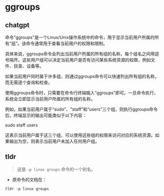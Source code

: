 # ggroups 
## chatgpt 
命令"ggroups"是一个Linux/Unix操作系统中的命令，用于显示当前用户所属的所有“组”。该命令通常用于查看当前用户的权限和限制。

具体来说，ggroups命令会列出当前用户所属的所有组的名称，每个组名之间用逗号隔开。这些用户组可以决定当前用户是否有访问某些系统资源的权限，例如文件、目录、设备等。

如果当前用户同时属于许多组，则通过ggroups命令可以快速列出所有组的名称，而无需逐个查询和检查。

使用ggroups命令时，只需要在命令行终端输入“ggroups”即可。一旦命令执行，系统会立即显示当前用户所属的所有组的名称。

例如，如果当前用户属于“sudo”、“staff”和“users”三个组，则执行ggroups命令后，终端显示的输出可能类似于以下内容：

sudo staff users

这表示当前用户属于这三个组，可以使用这些组的权限来访问对应的系统资源。如果输出为空，则表示当前用户未加入任何用户组。 

## tldr 
 
> 这是 `-p linux groups` 命令的一个别名。

- 原命令的文档在：

`tldr -p linux groups`
